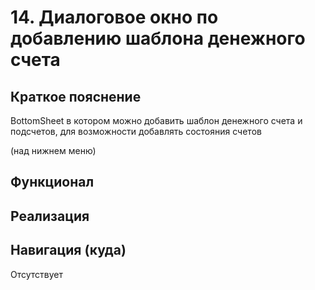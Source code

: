 # 14. Диалоговое окно по добавлению шаблона денежного счета

## Краткое пояснение

BottomSheet в котором можно добавить шаблон денежного счета и подсчетов, для возможности 
добавлять состояния счетов

(над нижнем меню)

## Функционал

## Реализация

## Навигация (куда)

Отсутствует